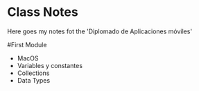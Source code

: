 # Class Notes 

Here goes my notes fot the 'Diplomado de Aplicaciones móviles'

#First Module 
- MacOS
- Variables y constantes 
- Collections
- Data Types
